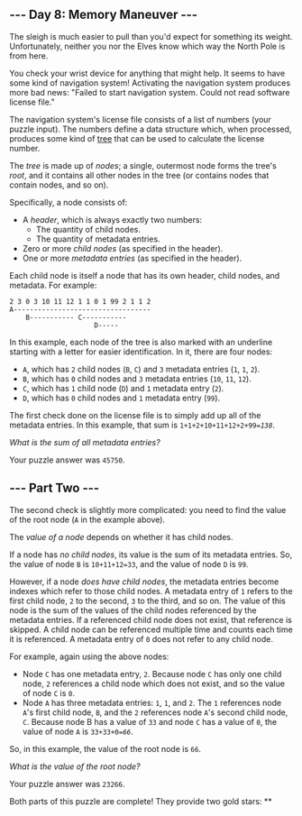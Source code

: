 <article class="day-desc"><h2>--- Day 8: Memory Maneuver ---</h2><p>The sleigh is much easier to pull than you'd expect for something its weight. Unfortunately, neither you nor the Elves know <span title="It's North. Obviously.">which way</span> the North Pole is from here.</p>
<p>You check your wrist device for anything that might help.  It seems to have some kind of navigation system!  Activating the navigation system produces more bad news: "Failed to start navigation system. Could not read software license file."</p>
<p>The navigation system's license file consists of a list of numbers (your puzzle input).  The numbers define a data structure which, when processed, produces some kind of <a href="https://en.wikipedia.org/wiki/Tree_(data_structure)">tree</a> that can be used to calculate the license number.</p>
<p>The <em>tree</em> is made up of <em>nodes</em>; a single, outermost node forms the tree's <em>root</em>, and it contains all other nodes in the tree (or contains nodes that contain nodes, and so on).</p>
<p>Specifically, a node consists of:</p>
<ul>
<li>A <em>header</em>, which is always exactly two numbers:
<ul>
<li>The quantity of child nodes.</li>
<li>The quantity of metadata entries.</li>
</ul>
<li>Zero or more <em>child nodes</em> (as specified in the header).</li>
<li>One or more <em>metadata entries</em> (as specified in the header).</li>
</ul>
<p>Each child node is itself a node that has its own header, child nodes, and metadata. For example:</p>
<pre><code>2 3 0 3 10 11 12 1 1 0 1 99 2 1 1 2
A----------------------------------
    B----------- C-----------
                     D-----
</code></pre>
<p>In this example, each node of the tree is also marked with an underline starting with a letter for easier identification. In it, there are four nodes:</p>
<ul>
<li><code>A</code>, which has <code>2</code> child nodes (<code>B</code>, <code>C</code>) and <code>3</code> metadata entries (<code>1</code>, <code>1</code>, <code>2</code>).</li>
<li><code>B</code>, which has <code>0</code> child nodes and <code>3</code> metadata entries (<code>10</code>, <code>11</code>, <code>12</code>).</li>
<li><code>C</code>, which has <code>1</code> child node (<code>D</code>) and <code>1</code> metadata entry (<code>2</code>).</li>
<li><code>D</code>, which has <code>0</code> child nodes and <code>1</code> metadata entry (<code>99</code>).</li>
</ul>
<p>The first check done on the license file is to simply add up all of the metadata entries.  In this example, that sum is <code>1+1+2+10+11+12+2+99=<em>138</em></code>.</p>
<p><em>What is the sum of all metadata entries?</em></p>
</article>
<p>Your puzzle answer was <code>45750</code>.</p><article class="day-desc"><h2 id="part2">--- Part Two ---</h2><p>The second check is slightly more complicated: you need to find the value of the root node (<code>A</code> in the example above).</p>
<p>The <em>value of a node</em> depends on whether it has child nodes.</p>
<p>If a node has <em>no child nodes</em>, its value is the sum of its metadata entries. So, the value of node <code>B</code> is <code>10+11+12=33</code>, and the value of node <code>D</code> is <code>99</code>.</p>
<p>However, if a node <em>does have child nodes</em>, the metadata entries become indexes which refer to those child nodes. A metadata entry of <code>1</code> refers to the first child node, <code>2</code> to the second, <code>3</code> to the third, and so on. The value of this node is the sum of the values of the child nodes referenced by the metadata entries. If a referenced child node does not exist, that reference is skipped. A child node can be referenced multiple time and counts each time it is referenced. A metadata entry of <code>0</code> does not refer to any child node.</p>
<p>For example, again using the above nodes:</p>
<ul>
<li>Node <code>C</code> has one metadata entry, <code>2</code>. Because node <code>C</code> has only one child node, <code>2</code> references a child node which does not exist, and so the value of node <code>C</code> is <code>0</code>.</li>
<li>Node <code>A</code> has three metadata entries: <code>1</code>, <code>1</code>, and <code>2</code>. The <code>1</code> references node <code>A</code>'s first child node, <code>B</code>, and the <code>2</code> references node <code>A</code>'s second child node, <code>C</code>. Because node B has a value of <code>33</code> and node <code>C</code> has a value of <code>0</code>, the value of node <code>A</code> is <code>33+33+0=<em>66</em></code>.</li>
</ul>
<p>So, in this example, the value of the root node is <code>66</code>.</p>
<p><em>What is the value of the root node?</em></p>
</article>
<p>Your puzzle answer was <code>23266</code>.</p><p class="day-success">Both parts of this puzzle are complete! They provide two gold stars: **</p>